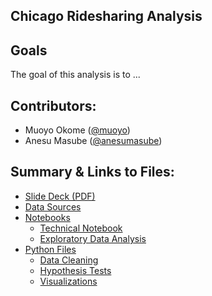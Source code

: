 

## Chicago Ridesharing Analysis
 

## Goals
The goal of this analysis is to ...

## Contributors:
 - Muoyo Okome ([@muoyo](https://github.com/muoyo/))
 - Anesu Masube ([@anesumasube](https://github.com/anesumasube/))

## Summary & Links to Files:
- [Slide Deck (PDF)](presentation/)
- [Data Sources](data/)
- [Notebooks](notebooks/)
    - [Technical Notebook](notebooks/rideshare.ipynb)
    - [Exploratory Data Analysis](notebooks/rideshare_EDA.ipynb)
- [Python Files](python_files/)
    - [Data Cleaning](python_files/data_cleaning.py)
    - [Hypothesis Tests](python_files/hypothesis_tests.py)
    - [Visualizations](python_files/visualizations.py)
